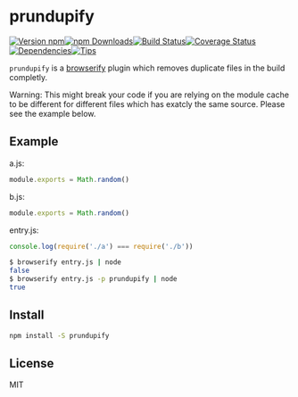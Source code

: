 # prundupify

[![Version npm](https://img.shields.io/npm/v/prundupify.svg?style=flat-square)](https://www.npmjs.com/package/prundupify)[![npm Downloads](https://img.shields.io/npm/dm/prundupify.svg?style=flat-square)](https://www.npmjs.com/package/prundupify)[![Build Status](https://img.shields.io/travis/tellnes/prundupify/master.svg?style=flat-square)](https://travis-ci.org/tellnes/prundupify)[![Coverage Status](https://img.shields.io/coveralls/tellnes/prundupify/master.svg?style=flat-square)](https://coveralls.io/github/tellnes/prundupify?branch=master)[![Dependencies](https://img.shields.io/david/tellnes/prundupify.svg?style=flat-square)](https://david-dm.org/tellnes/prundupify)[![Tips](http://img.shields.io/gratipay/tellnes.png?style=flat-square)](https://gratipay.com/~tellnes/)


`prundupify` is a [browserify](http://browserify.org/) plugin which removes
duplicate files in the build completly.

Warning: This might break your code if you are relying on the module cache to
be different for different files which has exatcly the same source. Please see
the example below.


## Example

a.js:
```js
module.exports = Math.random()
```

b.js:
```js
module.exports = Math.random()
```

entry.js:
```js
console.log(require('./a') === require('./b'))
```

```bash
$ browserify entry.js | node
false
$ browserify entry.js -p prundupify | node
true
```


## Install

```bash
npm install -S prundupify
```


## License

MIT
